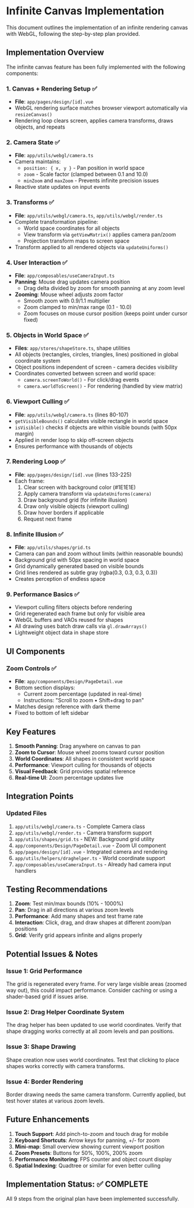 # Infinite Canvas Implementation

This document outlines the implementation of an infinite rendering canvas with WebGL, following the step-by-step plan provided.

## Implementation Overview

The infinite canvas feature has been fully implemented with the following components:

### 1. Canvas + Rendering Setup ✅
- **File**: `app/pages/design/[id].vue`
- WebGL rendering surface matches browser viewport automatically via `resizeCanvas()`
- Rendering loop clears screen, applies camera transforms, draws objects, and repeats

### 2. Camera State ✅
- **File**: `app/utils/webgl/camera.ts`
- Camera maintains:
  - `position: { x, y }` - Pan position in world space
  - `zoom` - Scale factor (clamped between 0.1 and 10.0)
  - `minZoom` and `maxZoom` - Prevents infinite precision issues
- Reactive state updates on input events

### 3. Transforms ✅
- **File**: `app/utils/webgl/camera.ts`, `app/utils/webgl/render.ts`
- Complete transformation pipeline:
  - World space coordinates for all objects
  - View transform via `getViewMatrix()` applies camera pan/zoom
  - Projection transform maps to screen space
- Transform applied to all rendered objects via `updateUniforms()`

### 4. User Interaction ✅
- **File**: `app/composables/useCameraInput.ts`
- **Panning**: Mouse drag updates camera position
  - Drag delta divided by zoom for smooth panning at any zoom level
- **Zooming**: Mouse wheel adjusts zoom factor
  - Smooth zoom with 0.9/1.1 multiplier
  - Zoom clamped to min/max range (0.1 - 10.0)
  - Zoom focuses on mouse cursor position (keeps point under cursor fixed)

### 5. Objects in World Space ✅
- **Files**: `app/stores/shapeStore.ts`, shape utilities
- All objects (rectangles, circles, triangles, lines) positioned in global coordinate system
- Object positions independent of screen - camera decides visibility
- Coordinates converted between screen and world space:
  - `camera.screenToWorld()` - For click/drag events
  - `camera.worldToScreen()` - For rendering (handled by view matrix)

### 6. Viewport Culling ✅
- **File**: `app/utils/webgl/camera.ts` (lines 80-107)
- `getVisibleBounds()` calculates visible rectangle in world space
- `isVisible()` checks if objects are within visible bounds (with 50px margin)
- Applied in render loop to skip off-screen objects
- Ensures performance with thousands of objects

### 7. Rendering Loop ✅
- **File**: `app/pages/design/[id].vue` (lines 133-225)
- Each frame:
  1. Clear screen with background color (#1E1E1E)
  2. Apply camera transform via `updateUniforms(camera)`
  3. Draw background grid (for infinite illusion)
  4. Draw only visible objects (viewport culling)
  5. Draw hover borders if applicable
  6. Request next frame

### 8. Infinite Illusion ✅
- **File**: `app/utils/shapes/grid.ts`
- Camera can pan and zoom without limits (within reasonable bounds)
- Background grid with 50px spacing in world space
- Grid dynamically generated based on visible bounds
- Grid lines rendered as subtle gray (rgba(0.3, 0.3, 0.3, 0.3))
- Creates perception of endless space

### 9. Performance Basics ✅
- Viewport culling filters objects before rendering
- Grid regenerated each frame but only for visible area
- WebGL buffers and VAOs reused for shapes
- All drawing uses batch draw calls via `gl.drawArrays()`
- Lightweight object data in shape store

## UI Components

### Zoom Controls ✅
- **File**: `app/components/Design/PageDetail.vue`
- Bottom section displays:
  - Current zoom percentage (updated in real-time)
  - Instructions: "Scroll to zoom • Shift+drag to pan"
- Matches design reference with dark theme
- Fixed to bottom of left sidebar

## Key Features

1. **Smooth Panning**: Drag anywhere on canvas to pan
2. **Zoom to Cursor**: Mouse wheel zooms toward cursor position
3. **World Coordinates**: All shapes in consistent world space
4. **Performance**: Viewport culling for thousands of objects
5. **Visual Feedback**: Grid provides spatial reference
6. **Real-time UI**: Zoom percentage updates live

## Integration Points

### Updated Files
1. `app/utils/webgl/camera.ts` - Complete Camera class
2. `app/utils/webgl/render.ts` - Camera transform support
3. `app/utils/shapes/grid.ts` - NEW: Background grid utility
4. `app/components/Design/PageDetail.vue` - Zoom UI component
5. `app/pages/design/[id].vue` - Integrated camera and rendering
6. `app/utils/helpers/draghelper.ts` - World coordinate support
7. `app/composables/useCameraInput.ts` - Already had camera input handlers

## Testing Recommendations

1. **Zoom**: Test min/max bounds (10% - 1000%)
2. **Pan**: Drag in all directions at various zoom levels
3. **Performance**: Add many shapes and test frame rate
4. **Interaction**: Click, drag, and draw shapes at different zoom/pan positions
5. **Grid**: Verify grid appears infinite and aligns properly

## Potential Issues & Notes

### Issue 1: Grid Performance
The grid is regenerated every frame. For very large visible areas (zoomed way out), this could impact performance. Consider caching or using a shader-based grid if issues arise.

### Issue 2: Drag Helper Coordinate System
The drag helper has been updated to use world coordinates. Verify that shape dragging works correctly at all zoom levels and pan positions.

### Issue 3: Shape Drawing
Shape creation now uses world coordinates. Test that clicking to place shapes works correctly with camera transforms.

### Issue 4: Border Rendering
Border drawing needs the same camera transform. Currently applied, but test hover states at various zoom levels.

## Future Enhancements

1. **Touch Support**: Add pinch-to-zoom and touch drag for mobile
2. **Keyboard Shortcuts**: Arrow keys for panning, +/- for zoom
3. **Mini-map**: Small overview showing current viewport position
4. **Zoom Presets**: Buttons for 50%, 100%, 200% zoom
5. **Performance Monitoring**: FPS counter and object count display
6. **Spatial Indexing**: Quadtree or similar for even better culling

## Implementation Status: ✅ COMPLETE

All 9 steps from the original plan have been implemented successfully.
